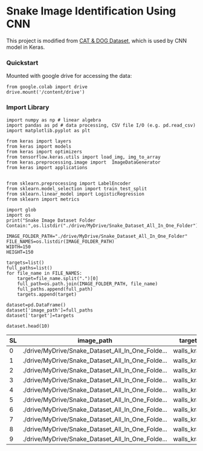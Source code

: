 # Snake Image Identification Using CNN
This project is modified from [CAT & DOG Dataset](https://www.kaggle.com/code/serkanpeldek/keras-cnn-transfer-learnings-on-cats-dogs-dataset), which is used by CNN model in Keras.

### Quickstart
Mounted with google drive for accessing the data: 

```
from google.colab import drive
drive.mount('/content/drive')
```


### Import Library
```
import numpy as np # linear algebra
import pandas as pd # data processing, CSV file I/O (e.g. pd.read_csv)
import matplotlib.pyplot as plt

from keras import layers
from keras import models
from keras import optimizers
from tensorflow.keras.utils import load_img, img_to_array
from keras.preprocessing.image import  ImageDataGenerator
from keras import applications


from sklearn.preprocessing import LabelEncoder
from sklearn.model_selection import train_test_split
from sklearn.linear_model import LogisticRegression
from sklearn import metrics

import glob
import os
print("Snake Image Dataset Folder Contain:",os.listdir("./drive/MyDrive/Snake_Dataset_All_In_One_Folder"))
```

```
IMAGE_FOLDER_PATH="./drive/MyDrive/Snake_Dataset_All_In_One_Folder"
FILE_NAMES=os.listdir(IMAGE_FOLDER_PATH)
WIDTH=150
HEIGHT=150
```


```
targets=list()
full_paths=list()
for file_name in FILE_NAMES:
    target=file_name.split(".")[0]
    full_path=os.path.join(IMAGE_FOLDER_PATH, file_name)
    full_paths.append(full_path)
    targets.append(target)

dataset=pd.DataFrame()
dataset['image_path']=full_paths
dataset['target']=targets

dataset.head(10)
```

|   SL  |	            image_path                              |	    target        |
| ------| ----------------------------------------------------- | ------------------- |
|   0   |  	./drive/MyDrive/Snake_Dataset_All_In_One_Folde...   |  		walls_krait   |  	
|   1   |  	./drive/MyDrive/Snake_Dataset_All_In_One_Folde...   |  		walls_krait   |  	
|   2   |  	./drive/MyDrive/Snake_Dataset_All_In_One_Folde...   |  		walls_krait   |  	
|   3   |  	./drive/MyDrive/Snake_Dataset_All_In_One_Folde...   |  		walls_krait   |  	
|   4   |  	./drive/MyDrive/Snake_Dataset_All_In_One_Folde...   |  		walls_krait   |  	
|   5   |  	./drive/MyDrive/Snake_Dataset_All_In_One_Folde...   |  		walls_krait   |  	
|   6   |  	./drive/MyDrive/Snake_Dataset_All_In_One_Folde...   |  		walls_krait   |  	
|   7   |  	./drive/MyDrive/Snake_Dataset_All_In_One_Folde...   |  		walls_krait   |  	
|   8   |  	./drive/MyDrive/Snake_Dataset_All_In_One_Folde...   |  		walls_krait   |  	
|   9   |  	./drive/MyDrive/Snake_Dataset_All_In_One_Folde...   |  		walls_krait   |  	







<!-- 


```

```


```

```


```

``` -->